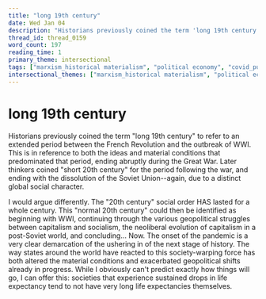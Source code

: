 ```yaml
---
title: "long 19th century"
date: Wed Jan 04
description: "Historians previously coined the term 'long 19th century' to refer to an extended period between the French Revolution and the outbreak of WWI."
thread_id: thread_0159
word_count: 197
reading_time: 1
primary_theme: intersectional
tags: ["marxism_historical materialism", "political economy", "covid_public health politics", "organizational theory"]
intersectional_themes: ["marxism_historical materialism", "political economy", "covid_public health politics", "organizational theory"]
---
```


# long 19th century

Historians previously coined the term "long 19th century" to refer to an extended period between the French Revolution and the outbreak of WWI. This is in reference to both the ideas and material conditions that predominated that period, ending abruptly during the Great War. Later thinkers coined "short 20th century" for the period following the war, and ending with the dissolution of the Soviet Union--again, due to a distinct global social character.

I would argue differently. The "20th century" social order HAS lasted for a whole century. This "normal 20th century" could then be identified as beginning with WWI, continuing through the various geopolitical struggles between capitalism and socialism, the neoliberal evolution of capitalism in a post-Soviet world, and concluding... Now. The onset of the pandemic is a very clear demarcation of the ushering in of the next stage of history. The way states around the world have reacted to this society-warping force has both altered the material conditions and exacerbated geopolitical shifts already in progress. While I obviously can't predict exactly how things will go, I can offer this: societies that experience sustained drops in life expectancy tend to not have very long life expectancies themselves.